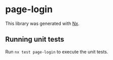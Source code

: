# page-login

This library was generated with [Nx](https://nx.dev).

## Running unit tests

Run `nx test page-login` to execute the unit tests.

